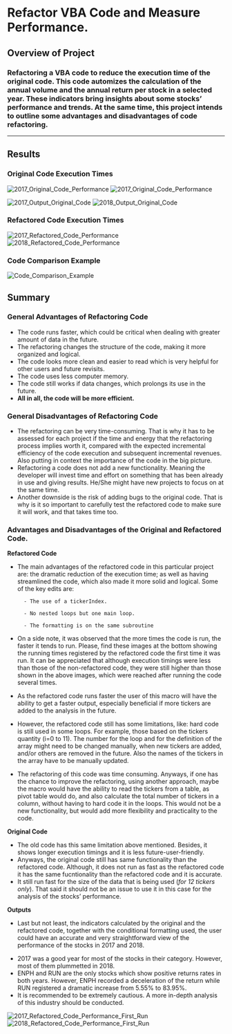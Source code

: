 # Refactor VBA Code and Measure Performance.
## Overview of Project
### Refactoring a VBA code to reduce the execution time of the original code. This code automizes the calculation of the annual volume and the annual return per stock in a selected year. These indicators bring insights about some stocks’ performance and trends. At the same time, this project intends to outline some advantages and disadvantages of code refactoring. 
---
## Results
### Original Code Execution Times 

![2017_Original_Code_Performance](https://github.com/Connectime4ever/stock-analysis/blob/main/Resources/2017%20Original%20Code%20Performance.png)
![2017_Original_Code_Performance](https://github.com/Connectime4ever/stock-analysis/blob/main/Resources/2018%20Original%20Code%20Performance.png)

![2017_Output_Original_Code](https://github.com/Connectime4ever/stock-analysis/blob/main/Resources/2017%20Output%20Original%20Code.png)
![2018_Output_Original_Code](https://github.com/Connectime4ever/stock-analysis/blob/main/Resources/2018%20Output%20Original%20code.png)

### Refactored Code Execution Times

![2017_Refactored_Code_Performance](https://github.com/Connectime4ever/stock-analysis/blob/main/Resources/2017%20Refactored%20Code%20Performance.png)
![2018_Refactored_Code_Performance](https://github.com/Connectime4ever/stock-analysis/blob/main/Resources/2018%20Refactored%20Code%20%20%20%20%20%20%20%20%20%20%20%20%20%20%20%20Performance.png)

### Code Comparison Example

![Code_Comparison_Example](https://github.com/Connectime4ever/stock-analysis/blob/main/Resources/Code%20Comparison%20Example.png)

## Summary
### General Advantages of Refactoring Code
- The code runs faster, which could be critical when dealing with greater amount of data in the future.
- The refactoring changes the structure of the code, making it more organized and logical.
- The code looks more clean and easier to read which is very helpful for other users and future revisits. 
- The code uses less computer memory.
- The code still works if data changes, which prolongs its use in the future.
- **All in all, the code will be more efficient.**
      
### General Disadvantages of Refactoring Code
- The refactoring can be very time-consuming.  That is why it has to be assessed for each project if the time and energy that the refactoring process implies worth it, compared with the expected incremental efficiency of the code execution and subsequent incremental revenues. Also putting in context the importance of the code in the big picture. 
- Refactoring a code does not add a new functionality. Meaning the developer will invest time and effort on something that has been already in use and giving results. He/She might have new projects to focus on at the same time. 
- Another downside is the risk of adding bugs to the original code. That is why is it so important to carefully test the refactored code to make sure it will work, and that takes time too. 

### Advantages and Disadvantages of the Original and Refactored Code. 

**Refactored Code**
- The main advantages of the refactored code in this particular project are: the dramatic reduction of the execution time; as well as having streamlined the code, which also made it more solid and logical. Some of the key edits are:  

        - The use of a tickerIndex.

        - No nested loops but one main loop.

        - The formatting is on the same subroutine


- On a side note, it was observed that the more times the code is run, the faster it tends to run. Please, find these images at the bottom showing the running times registered by the refactored code the first time it was run. It can be appreciated that although execution timings were less than those of the non-refactored code, they were still higher than those shown in the above images, which were reached after running the code several times. 
- As the refactored code runs faster the user of this macro will have the ability to get a faster output, especially beneficial if more tickers are added to the analysis in the future.  
- However, the refactored code still has some limitations, like: hard code is still used in some loops. For example, those based on the tickers quantity (i=0 to 11). The number for the loop and for the definition of the array might need to be changed manually, when new tickers are added, and/or others are removed in the future. Also the names of the tickers in the array have to be manually updated. 
- The refactoring of this code was time consuming. Anyways, if one has the chance to improve the refactoring,  using another approach, maybe the macro would have the ability to read the tickers from a table, as pivot table would do, and also calculate the total number of tickers in a column, without having to hard code it in the loops.  This would not be a new functionality, but would add more flexibility and practicality to the code. 

**Original Code**
- The old code has this same limitation above mentioned. Besides, it shows longer execution timings and it is less future-user-friendly.  
- Anyways, the original code still has same functionality than the refactored code. Although, it does not run as fast as the refactored code it has the same fucntionality than the refactored code and it is accurate.
- It still run fast for the size of the data that is being used (*for 12 tickers only*). That said it should not be an issue to use it in this case for the analysis of the stocks’ performance. 

**Outputs** 
- Last but not least, the indicators calculated by the original and the refactored code, together with the conditional formatting used, the user could have an accurate and very straightforward view of the performance of the stocks in 2017 and 2018. 

* 2017 was a good year for most of the stocks in their category. However, most of them plummetted in 2018.
* ENPH and RUN are the only stocks which show positive returns rates in both years. However, ENPH recorded a deceleration of the return while RUN registered a dramatic increase from 5.55% to 83.95%.
* It is recommended to be extremely cautious. A more in-depth analysis of this industry should be conducted.

![2017_Refactored_Code_Performance_First_Run](https://github.com/Connectime4ever/stock-analysis/blob/main/Resources/2017%20Refactored%20Code%20Performance%20First%20Run.png)
![2018_Refactored_Code_Performance_First_Run](https://github.com/Connectime4ever/stock-analysis/blob/main/Resources/2018%20Refactored%20Code%20Performance%20First%20Run.png)


